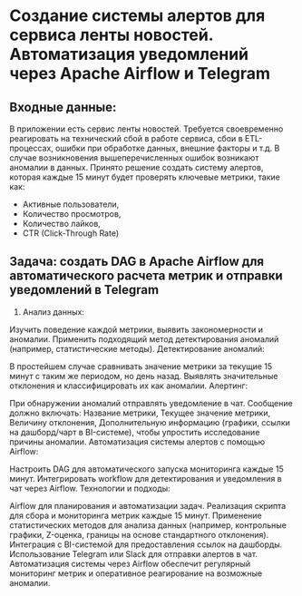 # Создание системы алертов для сервиса ленты новостей. Автоматизация уведомлений через Apache Airflow и Telegram
## Входные данные:
В приложении есть сервис ленты новостей. Требуется своевременно реагировать на технический сбой в работе сервиса, сбои в ETL-процессах, ошибки при обработке данных, внешние факторы и т.д.
В случае возникновения вышеперечисленных ошибок возникают аномалии в данных. Принято решение создать систему алертов, которая каждые 15 минут будет проверять ключевые метрики, такие как:  
- Активные пользователи,
- Количество просмотров,
- Количество лайков,
- CTR (Click-Through Rate)

## Задача: создать DAG в Apache Airflow для автоматического расчета метрик и отправки уведомлений в Telegram
1. Анализ данных:

Изучить поведение каждой метрики, выявить закономерности и аномалии.
Применить подходящий метод детектирования аномалий (например, статистические методы).
Детектирование аномалий:

В простейшем случае сравнивать значение метрики за текущие 15 минут с таким же периодом, но день назад.
Выявлять значительные отклонения и классифицировать их как аномалии.
Алертинг:

При обнаружении аномалий отправлять уведомление в чат.
Сообщение должно включать:
Название метрики,
Текущее значение метрики,
Величину отклонения,
Дополнительную информацию (графики, ссылки на дашборд/чарт в BI-системе), чтобы упростить исследование причины аномалии.
Автоматизация системы алертов с помощью Airflow:

Настроить DAG для автоматического запуска мониторинга каждые 15 минут.
Интегрировать workflow для детектирования и уведомления в чат через Airflow.
Технологии и подходы:

Airflow для планирования и автоматизации задач.
Реализация скрипта для сбора и мониторинга метрик каждые 15 минут.
Применение статистических методов для анализа данных (например, контрольные графики, Z-оценка, границы на основе стандартного отклонения).
Интеграция с BI-системой для предоставления ссылок на дашборды.
Использование Telegram или Slack для отправки алертов в чат.
Автоматизация системы через Airflow обеспечит регулярный мониторинг метрик и оперативное реагирование на возможные аномалии.
